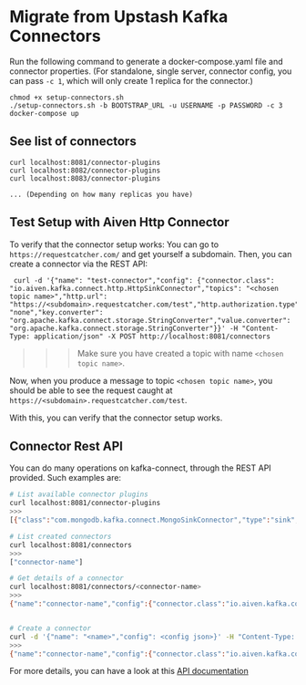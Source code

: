 # Migrate from Upstash Kafka Connectors

Run the following command to generate a docker-compose.yaml file and connector properties.
(For standalone, single server, connector config, you can pass `-c 1`, which will only create 1 replica for the connector.)
```
chmod +x setup-connectors.sh
./setup-connectors.sh -b BOOTSTRAP_URL -u USERNAME -p PASSWORD -c 3
docker-compose up
```

## See list of connectors
```
curl localhost:8081/connector-plugins
curl localhost:8082/connector-plugins
curl localhost:8083/connector-plugins

... (Depending on how many replicas you have)
```


## Test Setup with Aiven Http Connector
To verify that the connector setup works:
You can go to `https://requestcatcher.com/` and get yourself a subdomain.
Then, you can create a connector via the REST API:

```
 curl -d '{"name": "test-connector","config": {"connector.class": "io.aiven.kafka.connect.http.HttpSinkConnector","topics": "<chosen topic name>","http.url": "https://<subdomain>.requestcatcher.com/test","http.authorization.type": "none","key.converter": "org.apache.kafka.connect.storage.StringConverter","value.converter": "org.apache.kafka.connect.storage.StringConverter"}}' -H "Content-Type: application/json" -X POST http://localhost:8081/connectors
```

>>> Make sure you have created a topic with name `<chosen topic name>`.

Now, when you produce a message to topic `<chosen topic name>`, you should be able to see the request caught at `https://<subdomain>.requestcatcher.com/test`.

With this, you can verify that the connector setup works.

## Connector Rest API
You can do many operations on kafka-connect, through the REST API provided. Such examples are:

```bash
# List available connector plugins
curl localhost:8081/connector-plugins
>>> 
[{"class":"com.mongodb.kafka.connect.MongoSinkConnector","type":"sink","version":"1.10.0"},{"class":"com.snowflake.kafka.connector.SnowflakeSinkConnector","type":"sink","version":"1.9.1"},{"class":"com.wepay.kafka.connect.bigquery.BigQuerySinkConnector","type":"sink","version":"unknown"},{"class":"io.aiven.connect.jdbc.JdbcSinkConnector","type":"sink","version":"6.8.0"},{"class":"io.aiven.kafka.connect.http.HttpSinkConnector","type":"sink","version":"0.6.0"},{"class":"io.aiven.kafka.connect.opensearch.OpensearchSinkConnector","type":"sink","version":"3.0.0"},{"class":"io.aiven.kafka.connect.s3.AivenKafkaConnectS3SinkConnector","type":"sink","version":"2.12.1"},{"class":"com.mongodb.kafka.connect.MongoSourceConnector","type":"source","version":"1.10.0"},{"class":"io.aiven.connect.jdbc.JdbcSourceConnector","type":"source","version":"6.8.0"},{"class":"io.debezium.connector.mongodb.MongoDbConnector","type":"source","version":"2.2.1.Final"},{"class":"io.debezium.connector.mysql.MySqlConnector","type":"source","version":"1.9.7.Final"},{"class":"io.debezium.connector.postgresql.PostgresConnector","type":"source","version":"1.9.7.Final"},{"class":"org.apache.kafka.connect.mirror.MirrorCheckpointConnector","type":"source","version":"3.6.1"},{"class":"org.apache.kafka.connect.mirror.MirrorHeartbeatConnector","type":"source","version":"3.6.1"},{"class":"org.apache.kafka.connect.mirror.MirrorSourceConnector","type":"source","version":"3.6.1"}]

# List created connectors
curl localhost:8081/connectors
>>>
["connector-name"]

# Get details of a connector
curl localhost:8081/connectors/<connector-name>
>>>
{"name":"connector-name","config":{"connector.class":"io.aiven.kafka.connect.http.HttpSinkConnector","http.authorization.type":"none","topics":"test","name":"connector-name","http.url":"https://<subdomain>.requestcatcher.com/test","value.converter":"org.apache.kafka.connect.storage.StringConverter","key.converter":"org.apache.kafka.connect.storage.StringConverter"},"tasks":[{"connector":"connector-name","task":0}],"type":"sink"}


# Create a connector
curl -d '{"name": "<name>","config": <config json>}' -H "Content-Type: application/json" -X POST http://localhost:8081/connectors
>>>
{"name":"connector-name","config":{"connector.class":"io.aiven.kafka.connect.http.HttpSinkConnector","topics":"test","http.url":"https://<subdomain>.requestcatcher.com/test","http.authorization.type":"none","key.converter":"org.apache.kafka.connect.storage.StringConverter","value.converter":"org.apache.kafka.connect.storage.StringConverter","name":"connector-name"},"tasks":[],"type":"sink"}
```

For more details, you can have a look at this [API documentation](https://docs.confluent.io/platform/current/connect/references/restapi.html)
